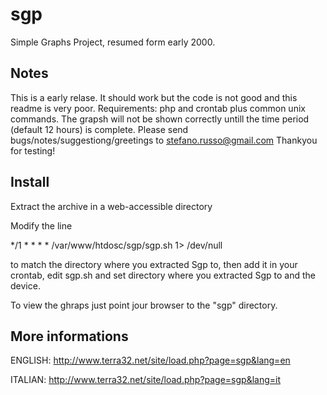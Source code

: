 # sgp
Simple Graphs Project, resumed form early 2000.

## Notes

This is a early relase. It should work but the code is not good and this readme is very poor.
Requirements: php and crontab plus common unix commands.
The grapsh will not be shown correctly untill the time period (default 12 hours) is complete.
Please send bugs/notes/suggestiong/greetings to stefano.russo@gmail.com
Thankyou for testing!

## Install

Extract the archive in a web-accessible directory

Modify the line 

*/1      *      *     *    *    /var/www/htdosc/sgp/sgp.sh 1> /dev/null

to match the directory where you extracted Sgp to, then add it in your crontab,
edit sgp.sh and set directory where you extracted Sgp to and the device.

To view the ghraps just point jour browser to the "sgp" directory.


## More informations

ENGLISH:
http://www.terra32.net/site/load.php?page=sgp&lang=en

ITALIAN:
http://www.terra32.net/site/load.php?page=sgp&lang=it
